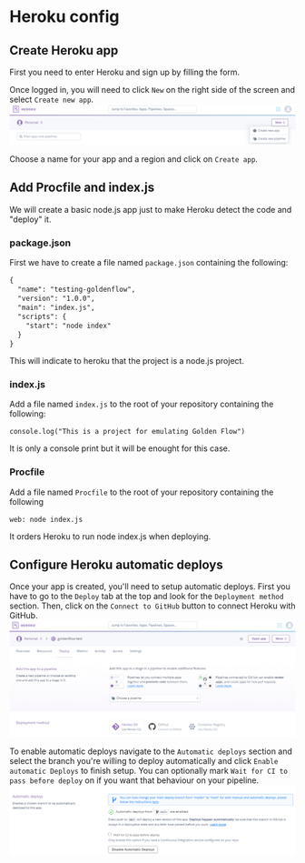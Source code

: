 # Heroku config

## Create Heroku app
First you need to enter Heroku and sign up by filling the form. 

Once logged in, you will need to click `New` on the right side of the screen and select `Create new app`.
![Heroku](https://github.com/governifyauditor/goldenflow-showcase-project/blob/main/img/heroku1.PNG?raw=true)

Choose a name for your app and a region and click on `Create app`. 

## Add Procfile and index.js
We will create a basic node.js app just to make Heroku detect the code and "deploy" it.

### package.json
First we have to create a file named `package.json` containing the following:
```
{
  "name": "testing-goldenflow",
  "version": "1.0.0",
  "main": "index.js",
  "scripts": {
    "start": "node index"
  }
}
```
This will indicate to heroku that the project is a node.js project.

### index.js
Add a file named `index.js` to the root of your repository containing the following:
```
console.log("This is a project for emulating Golden Flow")
```
It is only a console print but it will be enought for this case. 

### Procfile
Add a file named `Procfile` to the root of your repository containing the following
```
web: node index.js
```
It orders Heroku to run node index.js when deploying. 

## Configure Heroku automatic deploys
Once your app is created, you'll need to setup automatic deploys. First you have to go to the `Deploy` tab at the top and look for the `Deployment method` section. Then, click on the `Connect to GitHub` button to connect Heroku with GitHub.
![Heroku](https://github.com/governifyauditor/goldenflow-showcase-project/blob/main/img/heroku2.PNG?raw=true)

To enable automatic deploys navigate to the `Automatic deploys` section and select the branch you're willing to deploy automatically and click `Enable automatic Deploys` to finish setup. You can optionally mark `Wait for CI to pass before deploy` on if you want that behaviour on your pipeline.
![Heroku](https://github.com/governifyauditor/goldenflow-showcase-project/blob/main/img/heroku3.PNG?raw=true)